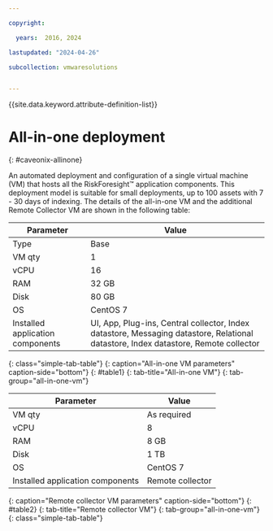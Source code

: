 ```yaml
---

copyright:

  years:  2016, 2024

lastupdated: "2024-04-26"

subcollection: vmwaresolutions


---
```


{{site.data.keyword.attribute-definition-list}}

# All-in-one deployment
{: #caveonix-allinone}

An automated deployment and configuration of a single virtual machine (VM) that hosts all the RiskForesight™ application components. This deployment model is suitable for small deployments, up to 100 assets with 7 - 30 days of indexing. The details of the all-in-one VM and the additional Remote Collector VM are shown in the following table:

| Parameter | Value |
|---|---|
| Type | Base |
| VM qty | 1 |
| vCPU | 16 |
| RAM | 32 GB |
| Disk | 80 GB |
| OS | CentOS 7 |
| Installed application components | UI, App, Plug-ins, Central collector, Index datastore, Messaging datastore, Relational datastore, Index datastore, Remote collector |
{: class="simple-tab-table"}
{: caption="All-in-one VM parameters" caption-side="bottom"}
{: #table1}
{: tab-title="All-in-one VM"}
{: tab-group="all-in-one-vm"}

|Parameter | Value |
|---|---|
| VM qty | As required |
| vCPU | 8 |
| RAM | 8 GB |
| Disk | 1 TB |
| OS | CentOS 7 |
| Installed application components | Remote collector |
{: caption="Remote collector VM parameters" caption-side="bottom"}
{: #table2}
{: tab-title="Remote collector VM"}
{: tab-group="all-in-one-vm"}
{: class="simple-tab-table"}
